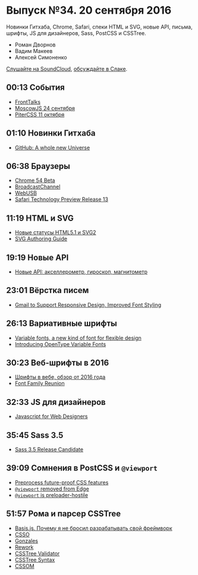 # Выпуск №34. 20 сентября 2016

Новинки Гитхаба, Chrome, Safari, спеки HTML и SVG, новые API, письма, шрифты, JS для дизайнеров, Sass, PostCSS и CSSTree.

- Роман Дворнов
- Вадим Макеев
- Алексей Симоненко

[Слушайте на SoundCloud](https://soundcloud.com/web-standards/episode-34), [обсуждайте в Слаке](https://web-standards.slack.com/messages/podcast/).

## 00:13 События

- [FrontTalks](http://fronttalks.ru/)
- [MoscowJS 24 сентября](https://habr.ru/p/309606/)
- [PiterCSS 11 октября](https://pitercss.timepad.ru/)

## 01:10 Новинки Гитхаба

- [GitHub: A whole new Universe](https://github.com/universe-2016)

## 06:38 Браузеры

- [Chrome 54 Beta](http://blog.chromium.org/2016/09/chrome-54-beta-custom-elements-v1.html)
- [BroadcastChannel](https://developers.google.com/web/updates/2016/09/broadcastchannel)
- [WebUSB](https://developers.google.com/web/updates/2016/03/access-usb-devices-on-the-web)
- [Safari Technology Preview Release 13](https://webkit.org/blog/6937/release-notes-for-safari-technology-preview-release-13/)

## 11:19 HTML и SVG

- [Новые статусы HTML5.1 и SVG2](http://css-live.ru/vecssti-s-polej/novye-statusy-html5-1-i-svg2.html)
- [SVG Authoring Guide](http://w3c.github.io/svgwg/specs/svg-authoring/)

## 19:19 Новые API

- [Новые API: акселлерометр, гироскоп, магнитометр](https://twitter.com/webstandards_ru/status/775989584719118336)

## 23:01 Вёрстка писем

- [Gmail to Support Responsive Design, Improved Font Styling](https://litmus.com/blog/gmail-to-support-responsive-email-design)

## 26:13 Вариативные шрифты

- [Variable fonts, a new kind of font for flexible design](http://blog.typekit.com/2016/09/14/variable-fonts-a-new-kind-of-font-for-flexible-design/)
- [Introducing OpenType Variable Fonts](https://medium.com/@tiro/https-medium-com-tiro-introducing-opentype-variable-fonts-12ba6cd2369)

## 30:23 Веб-шрифты в 2016

- [Шрифты в вебе, обзор от 2016 года](https://habrahabr.ru/post/310044/)
- [Font Family Reunion](http://fontfamily.io/Helvetica)

## 32:33 JS для дизайнеров

- [Javascript for Web Designers](https://abookapart.com/products/javascript-for-web-designers)

## 35:45 Sass 3.5

- [Sass 3.5 Release Candidate](http://blog.sass-lang.com/posts/809572-sass-35-release-candidate)

## 39:09 Сомнения в PostCSS и `@viewport`

- [Preprocess future-proof CSS features](https://github.com/facebookincubator/create-react-app/issues/130)
- [`@viewport` removed from Edge](https://twitter.com/yoavweiss/status/773417500579074049)
- [`@viewport` is preloader-hostile](https://github.com/w3c/csswg-drafts/issues/258)

## 51:57 Рома и парсер CSSTree

- [Basis.js. Почему я не бросил разрабатывать свой фреймворк](https://youtu.be/cVbbkwkhNQg)
- [CSSO](https://github.com/css/csso)
- [Gonzales](https://github.com/css/gonzales)
- [Rework](https://github.com/reworkcss/rework)
- [CSSTree Validator](https://csstree.github.io/docs/validator.html)
- [CSSTree Syntax](https://csstree.github.io/docs/syntax.html)
- [CSSOM](https://drafts.csswg.org/cssom/)
